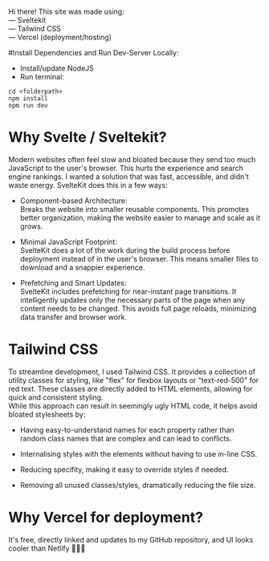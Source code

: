 Hi there! This site was made using:<br/>
— Sveltekit<br/>
— Tailwind CSS<br/>
— Vercel (deployment/hosting)

#Install Dependencies and Run Dev-Server Locally:
- Install/update NodeJS
- Run terminal:
```
cd <folderpath>
npm install
npm run dev
```

# Why Svelte / Sveltekit?
Modern websites often feel slow and bloated because they send too much JavaScript to the user's browser. This hurts the experience and search engine rankings.  I wanted a solution that was fast, accessible, and didn't waste energy.  SvelteKit does this in a few ways:

- Component-based Architecture:<br/>
Breaks the website into smaller reusable components. This promotes better organization, making the website easier to manage and scale as it grows.

- Minimal JavaScript Footprint:<br/>
SvelteKit does a lot of the work during the build process before deployment instead of in the user's browser. This means smaller files to download and a snappier experience.

- Prefetching and Smart Updates:<br/>
SvelteKit includes prefetching for near-instant page transitions. It intelligently updates only the necessary parts of the page when any content needs to be changed. This avoids full page reloads, minimizing data transfer and browser work.

# Tailwind CSS
To streamline development, I used Tailwind CSS. It provides a collection of utility classes for styling, like "flex" for flexbox layouts or "text-red-500" for red text. These classes are directly added to HTML elements, allowing for quick and consistent styling.<br/>
While this approach can result in seemingly ugly HTML code, it helps avoid bloated stylesheets by:

- Having easy-to-understand names for each property rather than random class names that are complex and can lead to conflicts.

- Internalising styles with the elements without having to use in-line CSS.

- Reducing specifity, making it easy to override styles if needed.

- Removing all unused classes/styles, dramatically reducing the file size.

# Why Vercel for deployment?
It's free, directly linked and updates to my GitHub repository, and UI looks cooler than Netlify 🤷🏻‍♀️
